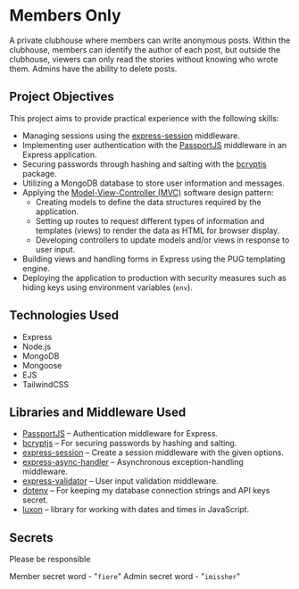 # Members Only

A private clubhouse where members can write anonymous posts. Within the clubhouse, members can identify the author of each post, but outside the clubhouse, viewers can only read the stories without knowing who wrote them. Admins have the ability to delete posts.

## Project Objectives

This project aims to provide practical experience with the following skills:

- Managing sessions using the [express-session](https://www.npmjs.com/package/express-session) middleware.
- Implementing user authentication with the [PassportJS](https://www.passportjs.org/) middleware in an Express application.
- Securing passwords through hashing and salting with the [bcryptjs](https://www.npmjs.com/package/bcryptjs) package.
- Utilizing a MongoDB database to store user information and messages.
- Applying the [Model-View-Controller (MVC)](https://developer.mozilla.org/en-US/docs/Glossary/MVC) software design pattern:
  - Creating models to define the data structures required by the application.
  - Setting up routes to request different types of information and templates (views) to render the data as HTML for browser display.
  - Developing controllers to update models and/or views in response to user input.
- Building views and handling forms in Express using the PUG templating engine.
- Deploying the application to production with security measures such as hiding keys using environment variables (`env`).

## Technologies Used

- Express
- Node.js
- MongoDB
- Mongoose
- EJS
- TailwindCSS

## Libraries and Middleware Used

- [PassportJS](https://www.passportjs.org/) – Authentication middleware for Express.
- [bcryptjs](https://www.npmjs.com/package/bcryptjs) – For securing passwords by hashing and salting.
- [express-session](https://www.npmjs.com/package/express-session) – Create a session middleware with the given options.
- [express-async-handler](https://www.npmjs.com/package/express-async-handler) – Asynchronous exception-handling middleware.
- [express-validator](https://www.npmjs.com/package/express-validator) – User input validation middleware.
- [dotenv](https://www.npmjs.com/package/dotenv) – For keeping my database connection strings and API keys secret.
- [luxon](https://www.npmjs.com/package/luxon) – library for working with dates and times in JavaScript.

## Secrets

Please be responsible

Member secret word - "`fiere`"
Admin secret word - "`imissher`"
